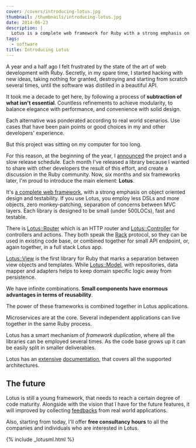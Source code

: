 ```yaml
---
cover: /covers/introducing-lotus.jpg
thumbnail: /thumbnails/introducing-lotus.jpg
date: 2014-06-23
description: |
  Lotus is a complete web framework for Ruby with a strong emphasis on object oriented design and testability. If you use it, you employ less DSLs and more objects, zero monkey-patching, separation of concerns between MVC layers. Each library is designed to be small, fast and testable.
tags:
  - software
title: Introducing Lotus
---
```


A year and a half ago I felt frustrated by the state of the art of web development with Ruby.
Secretly, in my spare time, I started hacking with new ideas, taking nothing for granted, destroying and starting from scratch several times, until the software was distilled in a beautiful API.

It took me a decade to get here, by following a process of **subtraction of what isn't essential**.
Countless refinements to achieve modularity, to balance elegance with performance, and convenience with solid design.

Each alternative was ponderated according to real world scenarios.
Use cases that have been pain points or good choices in my and other developers' experience.

But this project was sitting on my computer for too long.

For this reason, at the beginning of the year, I [announced](http://lucaguidi.com/2014/01/01/announcing-lotus.html) the project and a slow release schedule.
Each month I've released a library because I wanted to share with other developers the result of this effort, and create a discussion in the Ruby community.
Now, six months and six frameworks later, I'm proud to introduce the main element: **Lotus**.

It's [a complete web framework](http://lotusrb.org), with a strong emphasis on object oriented design and testability.
If you use Lotus, you employ less DSLs and more objects, zero monkey-patching, separation of concerns between MVC layers.
Each library is designed to be small (under 500LOCs), fast and testable.

There is [Lotus::Router](https://github.com/lotus/router) which is an HTTP router and [Lotus::Controller](https://github.com/lotus/controller) for controllers and actions.
They both speak the [Rack](http://rack.github.io) protocol, so they can be used in existing code base, or combined together for small API endpoint, or, again together, in a full stack Lotus app.

[Lotus::View](https://github.com/lotus/view) is the first library for Ruby that marks a separation between view objects and templates.
While [Lotus::Model](https://github.com/lotus/model), with repositories, data mapper and adapters helps to keep domain specific logic away from persistence.

We have infinite combinations. **Small components have enormous advantages in terms of reusability**.

The power of these frameworks is combined together in Lotus applications.

Microservices are at the core. Several independent applications can live together in the same Ruby process.

Lotus has a smart mechanism of _framework duplication_, where all the libraries can be employed several times.
As the code base grows up it can be easily split in smaller deliverables.

Lotus has an [extensive](http://rdoc.info/gems/lotusrb) [documentation](https://github.com/lotus/lotus/blob/master/README.md), that covers all the supported architectures.

## The future

Lotus is still a young framework, that needs to reach a certain degree of code maturity.
Alongside with the vision that I have for the future features, it will improved by collecting [feedbacks](https://gitter.im/lotus/chat) from real world applications.

Also, starting from today, I'll offer **free consultancy hours** to all the companies and individuals who are interested in Lotus.

{% include _lotusml.html %}

